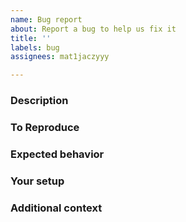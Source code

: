 ```yaml
---
name: Bug report
about: Report a bug to help us fix it
title: ''
labels: bug
assignees: mat1jaczyyy

---
```


### Description
<!--A clear and concise description of what the bug is.-->

### To Reproduce
<!--Describe the steps necessary to reproduce the behavior-->

### Expected behavior
<!--A clear and concise description of what you expected to happen.-->

### Your setup
<!--Describe the system you are running on. Usually, just the OS and import version is fine.-->

### Additional context
<!--Add any other context about the problem here, including screenshots.-->
